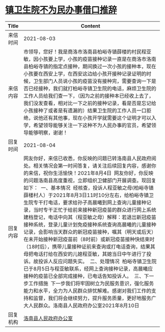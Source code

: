 # <a href="http://www.shangluo.gov.cn/zmhd/ldxxxx.jsp?urltype=leadermail.LeaderMailContentUrl&wbtreeid=1112&leadermailid=7615">镇卫生院不为民办事借口推辞</a>
|Title|Content|
|:---:|---|
|来信时间|2021-08-03|
|来信内容|市领导，您好！我是商洛市洛南县柏峪寺镇薛楼的村民程亚敏，因小孩要上学，小孩的疫苗接种记录一直是在商洛市洛南县柏峪寺镇的指定点接种，期间换过一次小孩的接种本，现在小孩要在西安上学，在西安这边给小孩开接种记录证明的时候，卫生部门人员说小孩的疫苗没有接种完，需要查询一下是否已经接种，我们就打柏峪寺镇卫生院的电话，麻烦卫生院的工作人员给我们查一下，（因为之前的接种本已经收上去了，我们没发查看，相对比一下之前的接种记录，看是否是忘记给小孩接种了或者是有遗漏的）结果卫生院的工作人员一口拒绝，说他还有其他事，现在小孩开学就需要这个证明才可以入学，希望领导能够关注一下这种不为人民办事的官员，希望领导能够明察，谢谢！|
|回复时间|2021-08-04|
|回复内容|网友你好，来信已收悉，你反映的问题已转洛南县人民政府阅处。相关情况会第一时间答复，请关注后续回复内容，感谢你的来信，祝你生活愉快！2021年8月4日  网友你好，你反映的问题洛南县高度重视，立即组织卫健部门开展调查。现回复如下：  一、基本情况  经核查，投诉人程亚敏之母(柏峪寺镇薛楼村人）于2021年8月3日11时10分左右，给柏峪寺镇卫生院专干打电话，要求给孙子高晨曦到网上查询儿童接种记录，当时专干正忙于给前来接种新冠疫苗的群众进行网上系统建档登记，电话中向其（程亚敏之母）解释：若退岀新冠疫苗接种系统，登录儿童计划免疫接种系统查询高晨曦的儿童接种记录，会影响当天群众的新冠疫苗接种，嘱其（明天或后天）在未开始接种新冠疫苗前（8时前）或新冠疫苗接种快结束时（18时后），携带儿童接种证前来查询或打电话查询，结果其母把电话打给在西安的儿媳程亚敏，其媳当日中午进行了投诉。故投诉人反应问题失实。  二、处理情况  柏峪寺镇卫生院已于8月5日与程亚敏联系，经网上查询接种记录，高晨曦应接种的疫苗已全部完成接种，已电话告知投诉人。  三、下一步工作措施  下一步我们将牢固树立为民服务意识，强化服务能力和水平，全力为人民群众排忧解难。感谢对我们工作的支持和监督，我们将会继续努力，提升服务质量，更好地服务广大人民群众。洛南县人民政府办公室2021年8月10日|
|回复机构|<a href="../../categories/agencies/洛南县人民政府办公室.md">洛南县人民政府办公室</a>|
